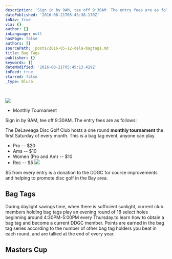 ```yaml
---
description: 'Sign in by 9AM, tee off 9:30AM. The entry fees are as follows:'
datePublished: '2016-08-21T05:45:38.170Z'
inNav: true
via: {}
author: []
inLanguage: null
hasPage: false
authors: []
sourcePath: _posts/2016-05-12-dela-bagtags.md
title: Bag Tags
publisher: {}
keywords: []
dateModified: '2016-08-21T05:45:13.429Z'
inFeed: true
starred: false
_type: Blurb

---
```

![](https://the-grid-user-content.s3-us-west-2.amazonaws.com/2f3412ba-7f2b-4b31-83f5-4317e2457f8b.jpg)

* Monthly Tournament

Sign in by 9AM, tee off 9:30AM. The entry fees are as follows:

The DeLaveaga Disc Golf Club hosts a one round **monthly tournament** the first Saturday of every month. This is a bag tag event, anyone can play.

* Pro -- $20
* Ams -- $10
* Women (Pro and Am) -- $10
* Rec -- $5
![](https://s3-us-west-2.amazonaws.com/the-grid-img/p/65ea97e68fdb1c9169d72ac734dd36831c8b96d9.jpg)

$5 from every entry is a donation to the DDGC for course improvements and helping to promote disc golf in the Bay area.

## Bag Tags

During daylight savings time, when there is sufficient sunlight, current club members holding bag tags play an evening round of 18 select holes beginning around 4:30PM-5:00PM every Thursday.to learn how to obtain a bag tag and become a current DDGC member. Points are earned in the bag tag series according to the number of other bag tag holders you beat in each round, and are tallied at the end of every year.

## Masters Cup